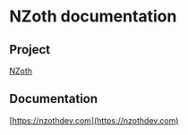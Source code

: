 # NZoth documentation

## Project

[NZoth](https://github.com/yizhi996/nzoth)

## Documentation

[https://nzothdev.com](https://nzothdev.com)
